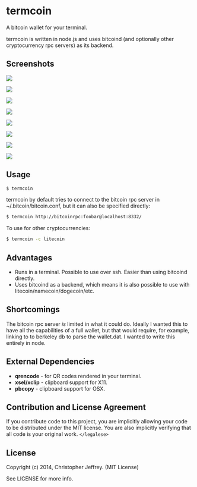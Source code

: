 # termcoin

A bitcoin wallet for your terminal.

termcoin is written in node.js and uses bitcoind (and optionally other
cryptocurrency rpc servers) as its backend.

## Screenshots

![](https://raw.github.com/chjj/termcoin/master/img/1.png)

![](https://raw.github.com/chjj/termcoin/master/img/2.png)

![](https://raw.github.com/chjj/termcoin/master/img/3.png)

![](https://raw.github.com/chjj/termcoin/master/img/4.png)

![](https://raw.github.com/chjj/termcoin/master/img/5.png)

![](https://raw.github.com/chjj/termcoin/master/img/6.png)

![](https://raw.github.com/chjj/termcoin/master/img/7.png)

![](https://raw.github.com/chjj/termcoin/master/img/8.png)

## Usage

``` bash
$ termcoin
```

termcoin by default tries to connect to the bitcoin rpc server in
~/.bitcoin/bitcoin.conf, but it can also be specified directly:

``` bash
$ termcoin http://bitcoinrpc:foobar@localhost:8332/
```

To use for other cryptocurrencies:

``` bash
$ termcoin -c litecoin
```

## Advantages

- Runs in a terminal. Possible to use over ssh. Easier than using bitcoind
  directly.
- Uses bitcoind as a backend, which means it is also possible to use with
  litecoin/namecoin/dogecoin/etc.

## Shortcomings

The bitcoin rpc server *is* limited in what it could do. Ideally I wanted this
to have all the capabilities of a full wallet, but that would require, for
example, linking to to berkeley db to parse the wallet.dat. I wanted to write
this entirely in node.

## External Dependencies

- **qrencode** - for QR codes rendered in your terminal.
- **xsel/xclip** - clipboard support for X11.
- **pbcopy** - clipboard support for OSX.

## Contribution and License Agreement

If you contribute code to this project, you are implicitly allowing your code
to be distributed under the MIT license. You are also implicitly verifying that
all code is your original work. `</legalese>`

## License

Copyright (c) 2014, Christopher Jeffrey. (MIT License)

See LICENSE for more info.
